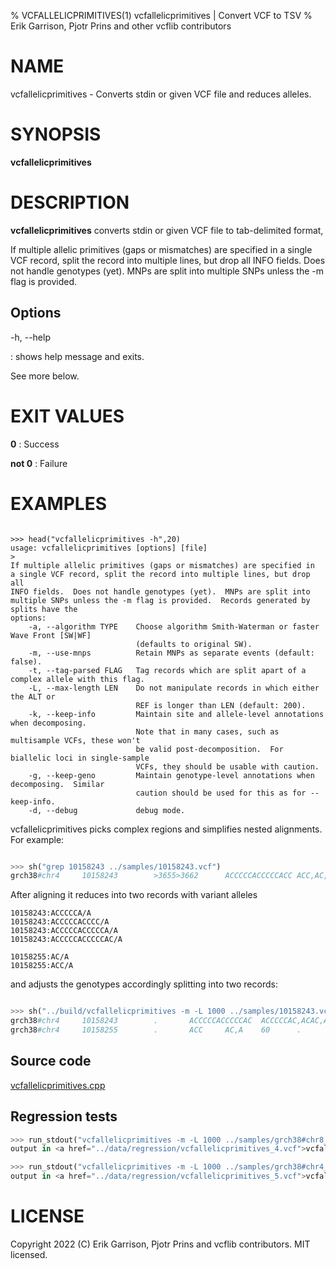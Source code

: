 % VCFALLELICPRIMITIVES(1) vcfallelicprimitives | Convert VCF to TSV
% Erik Garrison, Pjotr Prins and other vcflib contributors

# NAME

vcfallelicprimitives - Converts stdin or given VCF file and reduces alleles.

# SYNOPSIS

**vcfallelicprimitives**

# DESCRIPTION

**vcfallelicprimitives** converts stdin or given VCF file to tab-delimited format,

If multiple allelic primitives (gaps or mismatches) are specified in a
single VCF record, split the record into multiple lines, but drop all
INFO fields. Does not handle genotypes (yet). MNPs are split into
multiple SNPs unless the -m flag is provided.


## Options

-h, --help

: shows help message and exits.

See more below.

# EXIT VALUES

**0**
: Success

**not 0**
: Failure

# EXAMPLES


<!--

    >>> from pytest.rtest import run_stdout, head, cat, sh

-->

```

>>> head("vcfallelicprimitives -h",20)
usage: vcfallelicprimitives [options] [file]
>
If multiple allelic primitives (gaps or mismatches) are specified in
a single VCF record, split the record into multiple lines, but drop all
INFO fields.  Does not handle genotypes (yet).  MNPs are split into
multiple SNPs unless the -m flag is provided.  Records generated by splits have the
options:
    -a, --algorithm TYPE    Choose algorithm Smith-Waterman or faster Wave Front [SW|WF]
                            (defaults to original SW).
    -m, --use-mnps          Retain MNPs as separate events (default: false).
    -t, --tag-parsed FLAG   Tag records which are split apart of a complex allele with this flag.
    -L, --max-length LEN    Do not manipulate records in which either the ALT or
                            REF is longer than LEN (default: 200).
    -k, --keep-info         Maintain site and allele-level annotations when decomposing.
                            Note that in many cases, such as multisample VCFs, these won't
                            be valid post-decomposition.  For biallelic loci in single-sample
                            VCFs, they should be usable with caution.
    -g, --keep-geno         Maintain genotype-level annotations when decomposing.  Similar
                            caution should be used for this as for --keep-info.
    -d, --debug             debug mode.

```

vcfallelicprimitives picks complex regions and simplifies nested alignments. For example:

```python

>>> sh("grep 10158243 ../samples/10158243.vcf")
grch38#chr4     10158243        >3655>3662      ACCCCCACCCCCACC ACC,AC,ACCCCCACCCCCAC,ACCCCCACC,ACA     60      .       AC=64,3,2,3,1;AF=0.719101,0.0337079,0.0224719,0.0337079,0.011236;AN=89;AT=>3655>3656>3657>3658>3659>3660>3662,>3655>3656>3660>3662,>3655>3660>3662,>3655>3656>3657>3658>3660>3662,>3655>3656>3657>3660>3662,>3655>3656>3661>3662;NS=45;LV=0     GT      0|0     1|1     1|1     1|0     5|1     0|4     0|1     0|1     1|1     1|1     1|1     1|1     1|1     1|1     1|1     4|3     1|1     1|1     1|1     1|0     1|0     1|0     1|0     1|1     1|1     1|4     1|1     1|1     3|0     1|0     1|1     0|1     1|1     1|1     2|1     1|2     1|1     1|1     0|1     1|1     1|1     1|0     1|2     1|1     0

```

After aligning it reduces into two records with variant alleles

```
10158243:ACCCCCA/A
10158243:ACCCCCACCCC/A
10158243:ACCCCCACCCCCA/A
10158243:ACCCCCACCCCCAC/A

10158255:AC/A
10158255:ACC/A
```

and adjusts the genotypes accordingly splitting into two records:

```python

>>> sh("../build/vcfallelicprimitives -m -L 1000 ../samples/10158243.vcf|grep -v ^\#")
grch38#chr4     10158243        .       ACCCCCACCCCCAC  ACCCCCAC,ACAC,AC,A      60      .       AC=3,1,64,3;AF=0.0337079,0.011236,0.719101,0.0337079;LEN=6,10,12,13;TYPE=del,del,del,del        GT      0|0     3|3     3|3     3|0     2|3     0|1     0|3     0|3     3|3     3|3     3|3     3|3     3|3     3|3     3|3     1|0     3|3     3|3     3|3     3|0     3|0     3|0     3|0     3|3     3|3     3|1     3|3     3|3     0|0     3|0     3|3     0|3     3|3     3|3     4|3     3|4     3|3     3|3     0|3     3|3     3|3     3|0     3|4     3|3     0
grch38#chr4     10158255        .       ACC     AC,A    60      .       AC=2,1;AF=0.0224719,0.011236;LEN=1,2;TYPE=del,del       GT      0|0     0|0     0|0     0|0     2|0     0|0     0|0     0|0     0|0     0|0     0|0     0|0     0|0     0|0     0|0     0|1     0|0     0|0     0|0     0|0     0|0     0|0     0|0     0|0     0|0     0|0     0|0     0|0     1|0     0|0     0|0     0|0     0|0     0|0     0|0     0|0     0|0     0|0     0|0     0|0     0|0     0|0     0|0     0|0     0

```

## Source code

[vcfallelicprimitives.cpp](../../src/vcfallelicprimitives.cpp)

## Regression tests

```python
>>> run_stdout("vcfallelicprimitives -m -L 1000 ../samples/grch38#chr8_36353854-36453166.vcf", ext="vcf")
output in <a href="../data/regression/vcfallelicprimitives_4.vcf">vcfallelicprimitives_4.vcf</a>

>>> run_stdout("vcfallelicprimitives -m -L 1000 ../samples/grch38#chr4_10083863-10181258.vcf", ext="vcf")
output in <a href="../data/regression/vcfallelicprimitives_5.vcf">vcfallelicprimitives_5.vcf</a>

```

# LICENSE

Copyright 2022 (C) Erik Garrison, Pjotr Prins and vcflib contributors. MIT licensed.
